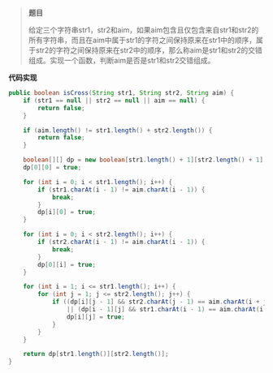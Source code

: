 > **题目**
>
> 给定三个字符串str1，str2和aim，如果aim包含且仅包含来自str1和str2的所有字符串，而且在aim中属于str1的字符之间保持原来在str1中的顺序，属于str2的字符之间保持原来在str2中的顺序，那么称aim是str1和str2的交错组成。实现一个函数，判断aim是否是str1和str2交错组成。

**代码实现**

```java
public boolean isCross(String str1, String str2, String aim) {
    if (str1 == null || str2 == null || aim == null) {
        return false;
    }

    if (aim.length() != str1.length() + str2.length()) {
        return false;
    }

    boolean[][] dp = new boolean[str1.length() + 1][str2.length() + 1];
    dp[0][0] = true;

    for (int i = 0; i < str1.length(); i++) {
        if (str1.charAt(i - 1) != aim.charAt(i - 1)) {
            break;
        }
        dp[i][0] = true;
    }

    for (int i = 0; i < str2.length(); i++) {
        if (str2.charAt(i - 1) != aim.charAt(i - 1)) {
            break;
        }
        dp[0][i] = true;
    }

    for (int i = 1; i <= str1.length(); i++) {
        for (int j = 1; j <= str2.length(); j++) {
            if ((dp[i][j - 1] && str2.charAt(j - 1) == aim.charAt(i + j - 1))
                || (dp[i - 1][j] && str1.charAt(i - 1) == aim.charAt(i + j - 1))) {
                dp[i][j] = true;
            }
        }
    }

    return dp[str1.length()][str2.length()];
}
```

